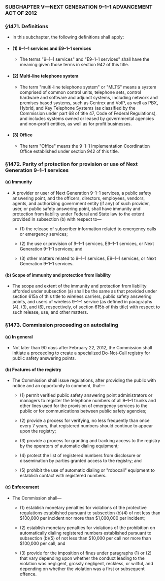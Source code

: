 ### SUBCHAPTER V—NEXT GENERATION 9–1–1 ADVANCEMENT ACT OF 2012

### §1471. Definitions
* In this subchapter, the following definitions shall apply:

* #### (1) 9–1–1 services and E9–1–1 services
  * The terms "9–1–1 services" and "E9–1–1 services" shall have the meaning given those terms in section 942 of this title.

* #### (2) Multi-line telephone system
  * The term "multi-line telephone system" or "MLTS" means a system comprised of common control units, telephone sets, control hardware and software and adjunct systems, including network and premises based systems, such as Centrex and VoIP, as well as PBX, Hybrid, and Key Telephone Systems (as classified by the Commission under part 68 of title 47, Code of Federal Regulations), and includes systems owned or leased by governmental agencies and non-profit entities, as well as for profit businesses.

* #### (3) Office
  * The term "Office" means the 9–1–1 Implementation Coordination Office established under section 942 of this title.

### §1472. Parity of protection for provision or use of Next Generation 9–1–1 services
#### (a) Immunity
* A provider or user of Next Generation 9–1–1 services, a public safety answering point, and the officers, directors, employees, vendors, agents, and authorizing government entity (if any) of such provider, user, or public safety answering point, shall have immunity and protection from liability under Federal and State law to the extent provided in subsection (b) with respect to—

  * (1) the release of subscriber information related to emergency calls or emergency services;

  * (2) the use or provision of 9–1–1 services, E9–1–1 services, or Next Generation 9–1–1 services; and

  * (3) other matters related to 9–1–1 services, E9–1–1 services, or Next Generation 9–1–1 services.

#### (b) Scope of immunity and protection from liability
* The scope and extent of the immunity and protection from liability afforded under subsection (a) shall be the same as that provided under section 615a of this title to wireless carriers, public safety answering points, and users of wireless 9–1–1 service (as defined in paragraphs (4), (3), and (6), respectively, of section 615b of this title) with respect to such release, use, and other matters.

### §1473. Commission proceeding on autodialing
#### (a) In general
* Not later than 90 days after February 22, 2012, the Commission shall initiate a proceeding to create a specialized Do-Not-Call registry for public safety answering points.

#### (b) Features of the registry
* The Commission shall issue regulations, after providing the public with notice and an opportunity to comment, that—

  * (1) permit verified public safety answering point administrators or managers to register the telephone numbers of all 9–1–1 trunks and other lines used for the provision of emergency services to the public or for communications between public safety agencies;

  * (2) provide a process for verifying, no less frequently than once every 7 years, that registered numbers should continue to appear upon the registry;

  * (3) provide a process for granting and tracking access to the registry by the operators of automatic dialing equipment;

  * (4) protect the list of registered numbers from disclosure or dissemination by parties granted access to the registry; and

  * (5) prohibit the use of automatic dialing or "robocall" equipment to establish contact with registered numbers.

#### (c) Enforcement
* The Commission shall—

  * (1) establish monetary penalties for violations of the protective regulations established pursuant to subsection (b)(4) of not less than $100,000 per incident nor more than $1,000,000 per incident;

  * (2) establish monetary penalties for violations of the prohibition on automatically dialing registered numbers established pursuant to subsection (b)(5) of not less than $10,000 per call nor more than $100,000 per call; and

  * (3) provide for the imposition of fines under paragraphs (1) or (2) that vary depending upon whether the conduct leading to the violation was negligent, grossly negligent, reckless, or willful, and depending on whether the violation was a first or subsequent offence.